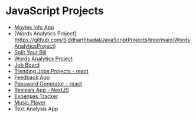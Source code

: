# JavaScript Projects

-  [Movies Info App](https://github.com/Siddharthbadal/JavaScriptProjects/tree/main/Movies%20Info%20App)
-  [Words Analytics Project] (https://github.com/Siddharthbadal/JavaScriptProjects/tree/main/WordsAnalyticsProject)
-  [Split Your Bill](https://github.com/Siddharthbadal/JavaScriptProjects/tree/main/BillSplitApp)
-   [Words Analytics Project](https://github.com/Siddharthbadal/JavaScriptProjects/tree/main/WordsAnalyticsProject)
-   [Job Board](https://github.com/Siddharthbadal/JavaScriptProjects/tree/main/Jobs%20Board)
-   [Trending Jobs Projects  - react](https://github.com/Siddharthbadal/JavaScriptProjects/tree/main/TrendingJobs)
-   [Feedback App](https://github.com/Siddharthbadal/JavaScriptProjects/tree/main/FeedbackNowAPP)
-   [Password Generator  - react ](https://github.com/Siddharthbadal/JavaScriptProjects/tree/main/passwordGenerator)
-	[Reviews App - NextJS](https://github.com/Siddharthbadal/JavaScriptProjects/tree/main/ReviewsApp)
-	[Expenses Tracker](https://github.com/Siddharthbadal/JavaScriptProjects/tree/main/expensesTracker)
-  [Music Player](https://github.com/Siddharthbadal/JavaScriptProjects/tree/main/Music%20Player)
-  Text Analysis App


